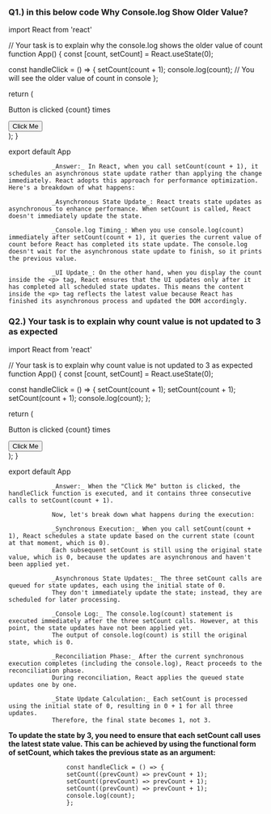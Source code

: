 ### Q1.) in this below code Why Console.log Show Older Value?

import React from 'react'

// Your task is to explain why the console.log shows the older value of count
function App() {
const [count, setCount] = React.useState(0);

const handleClick = () => {
setCount(count + 1);
console.log(count); // You will see the older value of count in console
};

return (

<div>
<p>Button is clicked {count} times</p>
<button onClick={handleClick}>Click Me</button>
</div>
);
}

export default App

                _Answer:_ In React, when you call setCount(count + 1), it schedules an asynchronous state update rather than applying the change immediately. React adopts this approach for performance optimization. Here's a breakdown of what happens:

                _Asynchronous State Update_: React treats state updates as asynchronous to enhance performance. When setCount is called, React doesn't immediately update the state.

                _Console.log Timing_: When you use console.log(count) immediately after setCount(count + 1), it queries the current value of count before React has completed its state update. The console.log doesn't wait for the asynchronous state update to finish, so it prints the previous value.

                _UI Update_: On the other hand, when you display the count inside the <p> tag, React ensures that the UI updates only after it has completed all scheduled state updates. This means the content inside the <p> tag reflects the latest value because React has finished its asynchronous process and updated the DOM accordingly.

### Q2.) Your task is to explain why count value is not updated to 3 as expected

import React from 'react'

// Your task is to explain why count value is not updated to 3 as expected
function App() {
const [count, setCount] = React.useState(0);

const handleClick = () => {
setCount(count + 1);
setCount(count + 1);
setCount(count + 1);
console.log(count);
};

return (

<div>
<p>Button is clicked {count} times</p>
<button onClick={handleClick}>Click Me</button>
</div>
);
}

export default App

                _Answer:_ When the "Click Me" button is clicked, the handleClick function is executed, and it contains three consecutive calls to setCount(count + 1).

                Now, let's break down what happens during the execution:

                _Synchronous Execution:_ When you call setCount(count + 1), React schedules a state update based on the current state (count at that moment, which is 0).
                Each subsequent setCount is still using the original state value, which is 0, because the updates are asynchronous and haven't been applied yet.

                _Asynchronous State Updates:_ The three setCount calls are queued for state updates, each using the initial state of 0.
                They don't immediately update the state; instead, they are scheduled for later processing.

                _Console Log:_ The console.log(count) statement is executed immediately after the three setCount calls. However, at this point, the state updates have not been applied yet.
                The output of console.log(count) is still the original state, which is 0.

                _Reconciliation Phase:_ After the current synchronous execution completes (including the console.log), React proceeds to the reconciliation phase.
                During reconciliation, React applies the queued state updates one by one.

                _State Update Calculation:_ Each setCount is processed using the initial state of 0, resulting in 0 + 1 for all three updates.
                Therefore, the final state becomes 1, not 3.

**To update the state by 3, you need to ensure that each setCount call uses the latest state value. This can be achieved by using the functional form of setCount, which takes the previous state as an argument:**

                    const handleClick = () => {
                    setCount((prevCount) => prevCount + 1);
                    setCount((prevCount) => prevCount + 1);
                    setCount((prevCount) => prevCount + 1);
                    console.log(count);
                    };
